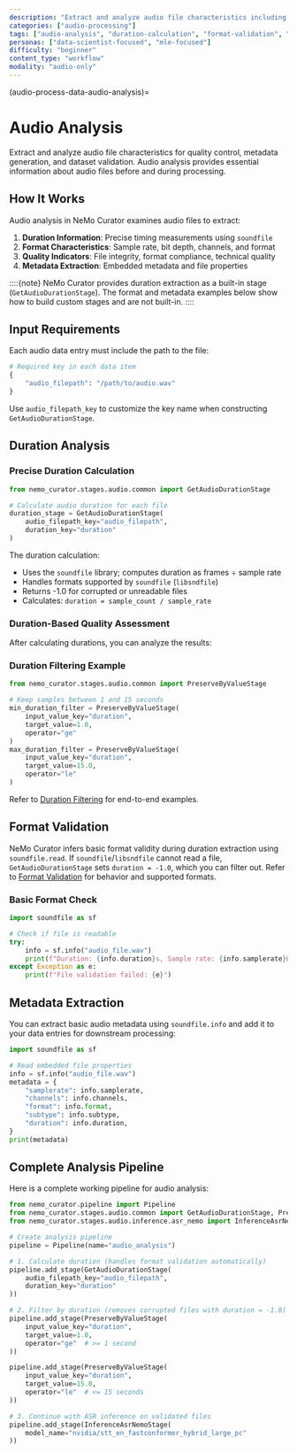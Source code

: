 ```yaml
---
description: "Extract and analyze audio file characteristics including duration calculation, format validation, and metadata extraction"
categories: ["audio-processing"]
tags: ["audio-analysis", "duration-calculation", "format-validation", "metadata-extraction", "file-validation"]
personas: ["data-scientist-focused", "mle-focused"]
difficulty: "beginner"
content_type: "workflow"
modality: "audio-only"
---
```

(audio-process-data-audio-analysis)=

# Audio Analysis

Extract and analyze audio file characteristics for quality control, metadata generation, and dataset validation. Audio analysis provides essential information about audio files before and during processing.

## How It Works

Audio analysis in NeMo Curator examines audio files to extract:

1. **Duration Information**: Precise timing measurements using `soundfile`
2. **Format Characteristics**: Sample rate, bit depth, channels, and format
3. **Quality Indicators**: File integrity, format compliance, technical quality
4. **Metadata Extraction**: Embedded metadata and file properties

::::{note} NeMo Curator provides duration extraction as a built-in stage (`GetAudioDurationStage`). The format and metadata examples below show how to build custom stages and are not built-in.
::::

## Input Requirements

Each audio data entry must include the path to the file:

```python
# Required key in each data item
{
    "audio_filepath": "/path/to/audio.wav"
}
```

Use `audio_filepath_key` to customize the key name when constructing `GetAudioDurationStage`.

## Duration Analysis

### Precise Duration Calculation

```python
from nemo_curator.stages.audio.common import GetAudioDurationStage

# Calculate audio duration for each file
duration_stage = GetAudioDurationStage(
    audio_filepath_key="audio_filepath",
    duration_key="duration"
)
```

The duration calculation:

- Uses the `soundfile` library; computes duration as frames ÷ sample rate
- Handles formats supported by `soundfile` (`libsndfile`)
- Returns -1.0 for corrupted or unreadable files
- Calculates: `duration = sample_count / sample_rate`

### Duration-Based Quality Assessment

After calculating durations, you can analyze the results:

### Duration Filtering Example

```python
from nemo_curator.stages.audio.common import PreserveByValueStage

# Keep samples between 1 and 15 seconds
min_duration_filter = PreserveByValueStage(
    input_value_key="duration",
    target_value=1.0,
    operator="ge"
)
max_duration_filter = PreserveByValueStage(
    input_value_key="duration",
    target_value=15.0,
    operator="le"
)
```

Refer to [Duration Filtering](../quality-assessment/duration-filtering.md) for end-to-end examples.

## Format Validation

NeMo Curator infers basic format validity during duration extraction using `soundfile.read`. If `soundfile`/`libsndfile` cannot read a file, `GetAudioDurationStage` sets `duration = -1.0`, which you can filter out. Refer to [Format Validation](format-validation.md) for behavior and supported formats.

### Basic Format Check

```python
import soundfile as sf

# Check if file is readable
try:
    info = sf.info("audio_file.wav")
    print(f"Duration: {info.duration}s, Sample rate: {info.samplerate}Hz")
except Exception as e:
    print(f"File validation failed: {e}")
```

## Metadata Extraction

You can extract basic audio metadata using `soundfile.info` and add it to your data entries for downstream processing:

```python
import soundfile as sf

# Read embedded file properties
info = sf.info("audio_file.wav")
metadata = {
    "samplerate": info.samplerate,
    "channels": info.channels,
    "format": info.format,
    "subtype": info.subtype,
    "duration": info.duration,
}
print(metadata)
```

## Complete Analysis Pipeline

Here is a complete working pipeline for audio analysis:

```python
from nemo_curator.pipeline import Pipeline
from nemo_curator.stages.audio.common import GetAudioDurationStage, PreserveByValueStage
from nemo_curator.stages.audio.inference.asr_nemo import InferenceAsrNemoStage

# Create analysis pipeline
pipeline = Pipeline(name="audio_analysis")

# 1. Calculate duration (handles format validation automatically)
pipeline.add_stage(GetAudioDurationStage(
    audio_filepath_key="audio_filepath",
    duration_key="duration"
))

# 2. Filter by duration (removes corrupted files with duration = -1.0)
pipeline.add_stage(PreserveByValueStage(
    input_value_key="duration",
    target_value=1.0,
    operator="ge"  # >= 1 second
))

pipeline.add_stage(PreserveByValueStage(
    input_value_key="duration", 
    target_value=15.0,
    operator="le"  # <= 15 seconds
))

# 3. Continue with ASR inference on validated files
pipeline.add_stage(InferenceAsrNemoStage(
    model_name="nvidia/stt_en_fastconformer_hybrid_large_pc"
))
```
